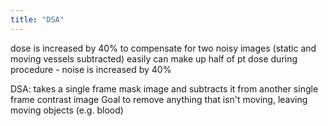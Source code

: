 ```yaml
---
title: "DSA"
---
```

dose is increased by 40% to compensate for two noisy images (static and moving vessels subtracted)
easily can make up half of pt dose during procedure - noise is increased by 40%

DSA: takes a single frame mask image and subtracts it from another single frame contrast image
Goal to remove anything that isn't moving, leaving moving objects (e.g. blood)

